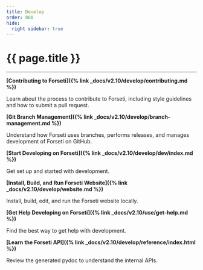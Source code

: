 ```yaml
---
title: Develop
order: 000
hide:
  right sidebar: true
---
```


# {{ page.title }}

---

**[Contributing to Forseti]({% link _docs/v2.10/develop/contributing.md %})**

Learn about the process to contribute to Forseti, including style guidelines and how to submit
a pull request.

**[Git Branch Management]({% link _docs/v2.10/develop/branch-management.md %})**

Understand how Forseti uses branches, performs releases, and manages development of Forseti on
GitHub.

**[Start Developing on Forseti]({% link _docs/v2.10/develop/dev/index.md %})**

Get set up and started with development.

**[Install, Build, and Run Forseti Website]({% link _docs/v2.10/develop/website.md %})**

Install, build, edit, and run the Forseti website locally.

**[Get Help Developing on Forseti]({% link _docs/v2.10/use/get-help.md %})**

Find the best way to get help with development.

**[Learn the Forseti API]({% link _docs/v2.10/develop/reference/index.html %})**

Review the generated pydoc to understand the internal APIs.
